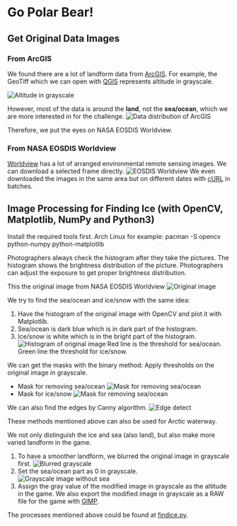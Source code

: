 # Go Polar Bear!

## Get Original Data Images

### From ArcGIS

We found there are a lot of landform data from [ArcGIS](https://www.arcgis.com/apps/webappviewer/index.html?id=aff5fa8f5d5548c6bff44cc8be385f61).  For example, the GeoTiff which we can open with [QGIS](https://qgis.org) represents altitude in grayscale.

![Altitude in grayscale](https://images-2018.spaceappschallenge.org/stream-images/HmBtu4oorg78jpiwlCQNc59ftDI=/3796/width-800/)

However, most of the data is around the **land**, not the **sea/ocean**, which we are more interested in for the challenge.
![Data distribution of ArcGIS](https://images-2018.spaceappschallenge.org/stream-images/exYYMiuP9gbsAAQND0thhN0WCv4=/5953/width-800/)

Therefore, we put the eyes on NASA EOSDIS Worldview.

### From NASA EOSDIS Worldview

[Worldview](https://worldview.earthdata.nasa.gov/) has a lot of arranged environmental remote sensing images.  We can download a selected frame directly.
![EOSDIS Worldview](https://images-2018.spaceappschallenge.org/stream-images/DLQFkLRZWGqWFcoyX3z880bRuPg=/5955/width-800/)
We even downloaded the images in the same area but on different dates with [cURL](https://curl.haxx.se/) in batches.

## Image Processing for Finding Ice (with OpenCV, Matplotlib, NumPy and Python3)

Install the required tools first.  Arch Linux for example: pacman -S opencv python-numpy python-matplotlib

Photographers always check the histogram after they take the pictures.  The histogram shows the brightness distribution of the picture.  Photographers can adjust the exposure to get proper brightness distribution.

This the original image from NASA EOSDIS Worldview
![Original image](https://gibs.earthdata.nasa.gov/image-download?TIME=2010157&extent=-2170028.8892296343%2C-478197.6886162932%2C-1907884.8892296343%2C-216053.6886162932&epsg=3413&layers=MODIS_Terra_CorrectedReflectance_TrueColor%2CCoastlines&opacities=1%2C1&worldfile=false&format=image%2Fjpeg&width=1024&height=1024&fbclid=IwAR13m97uPlflqZnKFAE9zE4M6t7EXA9NghJzurM7jCS2ksiHVXM2Lp_9iY8)

We try to find the sea/ocean and ice/snow with the same idea:
1. Have the histogram of the original image with OpenCV and plot it with Matplotlib.
2. Sea/ocean is dark blue which is in dark part of the histogram.
3. Ice/snow is white which is in the bright part of the histogram.
![Histogram of original image](https://images-2018.spaceappschallenge.org/stream-images/SB_tnrVf3KY-3XZR39np6u4K6OE=/4068/width-800/)
Red line is the threshold for sea/ocean.
Green line the threshold for ice/snow.

We can get the masks with the binary method: Apply thresholds on the original image in grayscale.

* Mask for removing sea/ocean
![Mask for removing sea/ocean](https://images-2018.spaceappschallenge.org/stream-images/puH6-Y1xSJDtsoFlIJ42-dQqrh4=/4086/width-800/)
* Mask for ice/snow
![Mask for removing sea/ocean](https://images-2018.spaceappschallenge.org/stream-images/G04vMcO6KN3UPOpOjzPZ9pRg1Z4=/4087/width-800/)

We can also find the edges by Canny algorithm.
![Edge detect](https://images-2018.spaceappschallenge.org/stream-images/uppWyLkHhIhD-lUf92i7XmKhUHs=/4091/width-800/)

These methods mentioned above can also be used for Arctic waterway.

We not only distinguish the ice and sea (also land), but also make more varied landform in the game.
1. To have a smoother landform, we blurred the original image in grayscale first. ![Blurred grayscale](https://images-2018.spaceappschallenge.org/stream-images/zJxwRPbvjv8CtTrCHWT82xQNf6w=/4082/width-800/)
2. Set the sea/ocean part as 0 in grayscale. ![Grayscale image without sea](https://images-2018.spaceappschallenge.org/stream-images/f7g4q_xtE6F3bKRd-Qkh3IoQCFQ=/4089/width-800/)
3. Assign the gray value of the modified image in grayscale as the altitude in the game.  We also export the modified image in grayscale as a RAW file for the game with [GIMP](https://www.gimp.org/).

The processes mentioned above could be found at [findice.py](https://github.com/starnight/NASA2018HKT/blob/master/findice.py).
